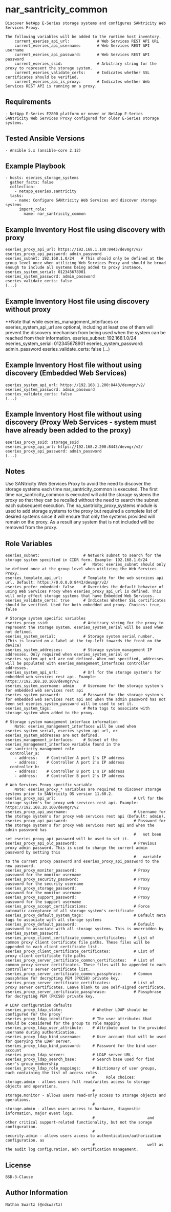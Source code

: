 nar_santricity_common
=====================
    Discover NetApp E-Series storage systems and configures SANtricity Web Services Proxy.

    The following variables will be added to the runtime host inventory.
        current_eseries_api_url:            # Web Services REST API URL
        current_eseries_api_username:       # Web Services REST API username
        current_eseries_api_password:       # Web Services REST API password
        current_eseries_ssid:               # Arbitrary string for the proxy to represent the storage system.
        current_eseries_validate_certs:     # Indicates whether SSL certificates should be verified.
        current_eseries_api_is_proxy:       # Indicates whether Web Services REST API is running on a proxy.


Requirements
------------
    - NetApp E-Series E2800 platform or newer or NetApp E-Series SANtricity Web Services Proxy configured for older E-Series storage systems.

Tested Ansible Versions
-----------------------
    - Ansible 5.x (ansible-core 2.12)

Example Playbook
----------------
    - hosts: eseries_storage_systems
      gather_facts: false
      collection:
        - netapp_eseries.santricity
      tasks:
        - name: Configure SANtricity Web Services and discover storage systems 
          import_role:
            name: nar_santricity_common


Example Inventory Host file using discovery with proxy
------------------------------------------------------
    eseries_proxy_api_url: https://192.168.1.100:8443/devmgr/v2/
    eseries_proxy_api_password: admin_password
    eseries_subnet: 192.168.1.0/24   # This should only be defined at the group level once when utilizing Web Services Proxy and should be broad enough to include all systems being added to proxy instance.
    eseries_system_serial: 012345678901
    eseries_system_password: admin_password
    eseries_validate_certs: false
    (...)


Example Inventory Host file using discovery without proxy
---------------------------------------------------------
**Note that while eseries_management_interfaces or eseries_system_api_url are optional, including at least one of them will prevent the discovery mechanism from being used when the system can be reached from their information.
    eseries_subnet: 192.168.1.0/24
    eseries_system_serial: 012345678901
    eseries_system_password: admin_password
    eseries_validate_certs: false
    (...)


Example Inventory Host file without using discovery (Embedded Web Services)
---------------------------------------------------------------------------
    eseries_system_api_url: https://192.168.1.200:8443/devmgr/v2/
    eseries_system_password: admin_password
    eseries_validate_certs: false
    (...)


Example Inventory Host file without using discovery (Proxy Web Services - system must have already been added to the proxy)
------------------------------------------------------------------------
    eseries_proxy_ssid: storage_ssid
    eseries_proxy_api_url: https://192.168.2.200:8443/devmgr/v2/
    eseries_proxy_api_password: admin_password
    (...)


Notes
-----
Use SANtricity Web Services Proxy to avoid the need to discover the storage systems each time nar_santricity_common is executed. The first time nar_santricity_common is executed will add the storage systems the proxy so that they can be recalled without the need to search the subnet each subsequent execution.
The na_santricity_proxy_systems module is used to add storage systems to the proxy but required a complete list of desired systems since it will ensure that only the systems provided will remain on the proxy. As a result any system that is not included will be removed from the proxy.

Role Variables
--------------
    eseries_subnet:                   # Network subnet to search for the storage system specified in CIDR form. Example: 192.168.1.0/24
                                      #   Note: eseries_subnet should only be defined once at the group level when utilizing the Web Services Proxy.
    eseries_template_api_url:         # Template for the web services api url. Default: https://0.0.0.0:8443/devmgr/v2/
    eseries_prefer_embedded: false    # Overrides the default behavior of using Web Services Proxy when eseries_proxy_api_url is defined. This will only effect storage systems that have Embedded Web Services.
    eseries_validate_certs: true      # Indicates Whether SSL certificates should be verified. Used for both embedded and proxy. Choices: true, false

    # Storage system specific variables
    eseries_proxy_ssid:               # Arbitrary string for the proxy to represent the storage system. eseries_system_serial will be used when not defined.
    eseries_system_serial:            # Storage system serial number. (This is located on a label at the top-left towards the front on the device)
    eseries_system_addresses:         # Storage system management IP addresses. Only required when eseries_system_serial or eseries_system_api_url are not defined. When not specified, addresses will be populated with eseries_management_interfaces controller addresses.
    eseries_system_api_url:           # Url for the storage system's for embedded web services rest api. Example: https://192.168.10.100/devmgr/v2
    eseries_system_username: admin    # Username for the storage system's for embedded web services rest api
    eseries_system_password:          # Password for the storage system's for embedded web services rest api and when the admin password has not been set eseries_system_password will be used to set it.
    eseries_system_tags:              # Meta tags to associate with storage system when added to the proxy.

    # Storage system management interface information
        Note: eseries_management_interfaces will be used when eseries_system_serial, eseries_system_api_url, or eseries_system_addresses are not defined.
    eseries_management_interfaces:    # Subset of the eseries_management_interface variable found in the nar_santricity_management role
      controller_a:
        - address:    # Controller A port 1's IP address
        - address:    # Controller A port 2's IP address
      controller_b:
        - address:    # Controller B port 1's IP address
        - address:    # Controller B port 2's IP address

    # Web Services Proxy specific variable
        Note: eseries_proxy_* variables are required to discover storage systems prior to SANtricity OS version 11.60.2.
    eseries_proxy_api_url:                                  # Url for the storage system's for proxy web services rest api. Example: https://192.168.10.100/devmgr/v2
    eseries_proxy_api_username:                             # Username for the storage system's for proxy web services rest api (Default: admin).
    eseries_proxy_api_password:                             # Password for the storage system's for proxy web services rest api and when the admin password has
                                                            #   not been set eseries_proxy_api_password will be used to set it.
    eseries_proxy_api_old_password:                         # Previous proxy admin password. This is used to change the current admin password by setting this
                                                            #   variable to the current proxy password and eseries_proxy_api_password to the new password.
    eseries_proxy_monitor_password:                         # Proxy password for the monitor username
    eseries_proxy_security_password:                        # Proxy password for the security username
    eseries_proxy_storage_password:                         # Proxy password for the monitor username
    eseries_proxy_support_password:                         # Proxy password for the support username
    eseries_proxy_accept_certifications:                    # Force automatic acceptance of all storage system's certificate
    eseries_proxy_default_system_tags:                      # Default meta tags to associate with all storage systems
    eseries_proxy_default_password:                         # Default password to associate with all storage systems. This is overridden by eseries_system_password.
    eseries_proxy_client_certificate_common_certificates:   # List of common proxy client certificate file paths. These files will be appended to each client certificate list.
    eseries_proxy_client_certificate_certificates:          # List of proxy client certificate file paths
    eseries_proxy_server_certificate_common_certificates:   # List of common proxy server certificates. These files will be appended to each controller's server certificate list.
    eseries_proxy_server_certificate_common_passphrase:     # Common passphrase for decrypting PEM (PKCS8) private key.
    eseries_proxy_server_certificate_certificates:          # List of proxy server certificates. Leave blank to use self-signed certificate.
    eseries_proxy_server_certificate_passphrase:            # Passphrase for decrypting PEM (PKCS8) private key.

    # LDAP configuration defaults
    eseries_proxy_ldap_state:             # Whether LDAP should be configured for the proxy`
    eseries_proxy_ldap_identifier:        # The user attributes that should be considered for the group to role mapping
    eseries_proxy_ldap_user_attribute:    # Attribute used to the provided username during authentication.
    eseries_proxy_ldap_bind_username:     # User account that will be used for querying the LDAP server.
    eseries_proxy_ldap_bind_password:     # Password for the bind user account
    eseries_proxy_ldap_server:            # LDAP server URL.
    eseries_proxy_ldap_search_base:       # Search base used for find user's group membership
    eseries_proxy_ldap_role_mappings:     # Dictionary of user groups, each containing the list of access roles.
                                          #     Role choices: storage.admin - allows users full read/writes access to storage objects and operations.
                                          #                   storage.monitor - allows users read-only access to storage objects and operations.
                                          #                   storage.admin - allows users access to hardware, diagnostic information, major event logs,
                                          #                       and other critical support-related functionality, but not the sorage configuration.
                                          #                   security.admin - allows users access to authentication/authorization configuration, as
                                          #                       well as the audit log configuration, adn certification management.


License
-------
    BSD-3-Clause


Author Information
------------------
    Nathan Swartz (@ndswartz)
